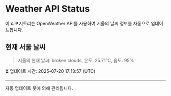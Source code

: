 
# Weather API Status

이 리포지토리는 OpenWeather API를 사용하여 서울의 날씨 정보를 자동으로 업데이트합니다.

## 현재 서울 날씨
> 서울의 현재 날씨: broken clouds, 온도: 25.71°C, 습도: 95%

⏳ 업데이트 시간: 2025-07-20 17:13:57 (UTC)

---
자동 업데이트 봇에 의해 관리됩니다.
